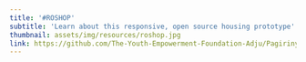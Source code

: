 ```yaml
---
title: '#ROSHOP'
subtitle: 'Learn about this responsive, open source housing prototype'
thumbnail: assets/img/resources/roshop.jpg
link: https://github.com/The-Youth-Empowerment-Foundation-Adju/Pagirinya-Satellite-House
---
```

